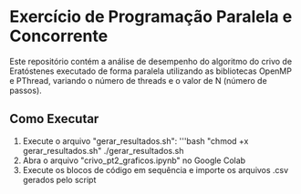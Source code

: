 # Exercício de Programação Paralela e Concorrente

Este repositório contém a análise de desempenho do algoritmo do crivo de Eratóstenes executado de forma paralela utilizando as bibliotecas OpenMP e PThread, variando o número de threads e o valor de N (número de passos).

## Como Executar
1. Execute o arquivo "gerar_resultados.sh":
  '''bash
  "chmod +x gerar_resultados.sh"
  ./gerar_resultados.sh
2. Abra o arquivo "crivo_pt2_graficos.ipynb" no Google Colab
3. Execute os blocos de código em sequência e importe os arquivos .csv gerados pelo script
